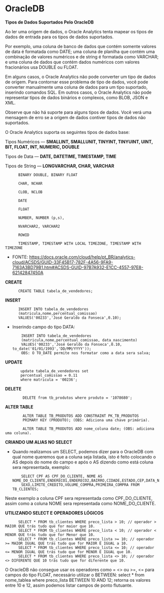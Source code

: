 # OracleDB



**Tipos de Dados Suportados Pelo OracleDB**

Ao ler uma origem de dados, o Oracle Analytics tenta mapear os tipos de dados de entrada para os tipos de dados suportados.

Por exemplo, uma coluna de banco de dados que contém somente valores de data é formatada como DATE; uma coluna de planilha que contém uma combinação de valores numéricos e de string é formatada como VARCHAR; e uma coluna de dados que contém dados numéricos com valores fracionários usa DOUBLE ou FLOAT.

Em alguns casos, o Oracle Analytics não pode converter um tipo de dados de origem. Para contornar esse problema de tipo de dados, você pode converter manualmente uma coluna de dados para um tipo suportado, inserindo comandos SQL. Em outros casos, o Oracle Analytics não pode representar tipos de dados binários e complexos, como BLOB, JSON e XML.

Observe que não há suporte para alguns tipos de dados. Você verá uma mensagem de erro se a origem de dados contiver tipos de dados não suportados.

O Oracle Analytics suporta os seguintes tipos de dados base:

Tipos Numéricos — **SMALLINT, SMALLUNIT, TINYINT, TINYUINT, UINT, BIT, FLOAT, INT, NUMERIC, DOUBLE**

Tipos de Data — **DATE, DATETIME, TIMESTAMP, TIME**

Tipos de String — **LONGVARCHAR, CHAR, VARCHAR**

          BINARY DOUBLE, BINARY FLOAT

          CHAR, NCHAR

          CLOB, NCLOB

          DATE

          FLOAT

          NUMBER, NUMBER (p,s),
          
          NVARCHAR2, VARCHAR2

          ROWID

          TIMESTAMP, TIMESTAMP WITH LOCAL TIMEZONE, TIMESTAMP WITH TIMEZONE
          
- FONTE: https://docs.oracle.com/cloud/help/pt_BR/analytics-cloud/ACSDS/GUID-33F45B17-782F-4A56-9FA9-7163A3BD79B1.htm#ACSDS-GUID-97B7A932-E1CC-4557-97E8-62142847450A


**CREATE**

          CREATE TABLE tabela_de_vendedores;

**INSERT**

          INSERT INTO tabela_de_vendedores
          (matricula,nome,percentual_comissao)
          VALUES('00233','José Geraldo da Fonseca',0.10);
          
          
- Inserindo campo do tipo DATA:

          INSERT INTO tabela_de_vendedores
          (matricula,nome,percentual_comissao, data_nascimento)
          VALUES('00233','José Geraldo da Fonseca',0.10, to_date('01/01/1993','DD/MM/YYYY'));
          OBS: O TO_DATE permite nos formatar como a data sera salva;

**UPDATE**

           update tabela_de_vendedores set
           percentual_comissao = 0.11
           where matricula = '00236';
           
**DELETE**
           
            DELETE from tb_produtos where produto = '1078680';
            
**ALTER TABLE**
               
            ALTER TABLE TB_PRODUTOS ADD CONSTRAINT PK_TB_PRODUTOS 
            PRIMARY KEY (PRODUTO); (OBS: Adiciona uma chave primária).
            
            ALTER TABLE TB_PRODUTOS ADD nome_coluna date; (OBS: adiciona uma coluna).
            
**CRIANDO UM ALIAS NO SELECT**
- Quando realizamos um SELECT, podemos dizer para o OracleDB com qual nome queremos que a coluna seja listada, isto é feito colocando o AS depois do nome do campo e após o AS dizendo como está coluna sera representada, exemplo:

          SELECT CPF AS CPF_DO_CLIENTE, NOME AS NOME_DO_CLIENTE,ENDERECO1,ENDERECO2,BAIRRO,CIDADE,ESTADO,CEP,DATA_NASCIMENTO,IDADE,
          SEXO,LIMITE_CREDITO,VOLUME_COMPRA,PRIMEIRA_COMPRA FROM TB_CLIENTES;
           
 Neste exemplo a coluna CPF sera representada como CPF_DO_CLIENTE, assim como a coluna NOME sera representada como NOME_DO_CLIENTE.
 
 **UTILIZANDO SELECT E OPERADORES LÓGICOS**

          SELECT * FROM tb_clientes WHERE preco_lista > 10; // operador > MAIOR QUE trás tudo que for maior que 10.
          SELECT * FROM tb_clientes WHERE preco_lista < 10; // operador < MENOR QUE trás tudo que for Menor que 10.
          SELECT * FROM tb_clientes WHERE preco_lista >= 10; // operador >= MAIOR IGUAL QUE trás tudo que for MAIOR E IGUAL a 10.
          SELECT * FROM tb_clientes WHERE preco_lista <= 10; // operador <= MENOR IGUAL QUE trás tudo que for MENOR E IGUAL que 10.
          SELECT * FROM tb_clientes WHERE preco_lista <> 10; // operador <> DIFERENTE QUE 10 trás tudo que for diferente que 10.
                
O OracleDB não consegue usar os operadores como = <> ou >=, <= para campos do tipo FLOAT, necessário utilizar o BETWEEN: select * from nome_tablea where preco_lista BETWEEN 10 AND 12; retorna os valores entre 10 e 12, assim podemos listar campos de ponto flutuante.
            

